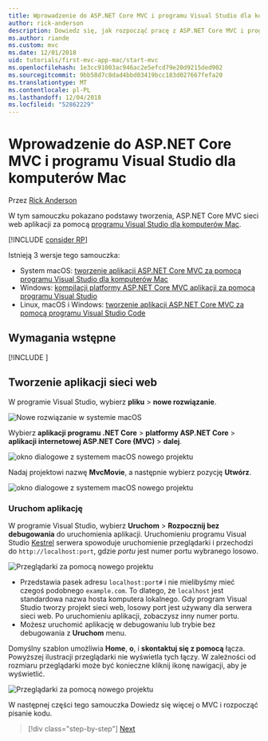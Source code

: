 ```yaml
---
title: Wprowadzenie do ASP.NET Core MVC i programu Visual Studio dla komputerów Mac
author: rick-anderson
description: Dowiedz się, jak rozpocząć pracę z ASP.NET Core MVC i programu Visual Studio
ms.author: riande
ms.custom: mvc
ms.date: 12/01/2018
uid: tutorials/first-mvc-app-mac/start-mvc
ms.openlocfilehash: 1e3cc91003ac946ac2e5efcd79e20d9215ded902
ms.sourcegitcommit: 9bb58d7c8dad4bbd03419bcc183d027667fefa20
ms.translationtype: MT
ms.contentlocale: pl-PL
ms.lasthandoff: 12/04/2018
ms.locfileid: "52862229"
---
```

# <a name="get-started-with-aspnet-core-mvc-and-visual-studio-for-mac"></a>Wprowadzenie do ASP.NET Core MVC i programu Visual Studio dla komputerów Mac

Przez [Rick Anderson](https://twitter.com/RickAndMSFT)

W tym samouczku pokazano podstawy tworzenia, ASP.NET Core MVC sieci web aplikacji za pomocą [programu Visual Studio dla komputerów Mac](https://www.visualstudio.com/vs/visual-studio-mac/).

[!INCLUDE [consider RP](../../includes/razor.md)]

Istnieją 3 wersje tego samouczka:

* System macOS: [tworzenie aplikacji ASP.NET Core MVC za pomocą programu Visual Studio dla komputerów Mac](xref:tutorials/first-mvc-app-mac/start-mvc)
* Windows: [kompilacji platformy ASP.NET Core MVC aplikacji za pomocą programu Visual Studio](xref:tutorials/first-mvc-app/start-mvc)
* Linux, macOS i Windows: [tworzenie aplikacji ASP.NET Core MVC za pomocą programu Visual Studio Code](xref:tutorials/first-mvc-app-xplat/start-mvc)

## <a name="prerequisites"></a>Wymagania wstępne

[!INCLUDE [](~/includes/net-core-prereqs-macos.md)]

## <a name="create-a-web-app"></a>Tworzenie aplikacji sieci web

W programie Visual Studio, wybierz **pliku** > **nowe rozwiązanie**.

![Nowe rozwiązanie w systemie macOS](../first-web-api-mac/_static/sln.png)

Wybierz **aplikacji programu .NET Core** > **platformy ASP.NET Core** > **aplikacji internetowej ASP.NET Core (MVC)** > **dalej**.

![okno dialogowe z systemem macOS nowego projektu](start-mvc/1.png)

Nadaj projektowi nazwę **MvcMovie**, a następnie wybierz pozycję **Utwórz**.

![okno dialogowe z systemem macOS nowego projektu](start-mvc/2.png)

### <a name="launch-the-app"></a>Uruchom aplikację

W programie Visual Studio, wybierz **Uruchom** > **Rozpocznij bez debugowania** do uruchomienia aplikacji. Uruchomieniu programu Visual Studio [Kestrel](xref:fundamentals/servers/index#kestrel) serwera spowoduje uruchomienie przeglądarki i przechodzi do `http://localhost:port`, gdzie *portu* jest numer portu wybranego losowo.

![Przeglądarki za pomocą nowego projektu](start-mvc/b1.png)

* Przedstawia pasek adresu `localhost:port#` i nie mielibyśmy mieć czegoś podobnego `example.com`. To dlatego, że `localhost` jest standardowa nazwa hosta komputera lokalnego. Gdy program Visual Studio tworzy projekt sieci web, losowy port jest używany dla serwera sieci web. Po uruchomieniu aplikacji, zobaczysz inny numer portu.
* Możesz uruchomić aplikację w debugowaniu lub trybie bez debugowania z **Uruchom** menu.

Domyślny szablon umożliwia **Home**, **o**, i **skontaktuj się z pomocą** łącza. Powyższej ilustracji przeglądarki nie wyświetla tych łączy. W zależności od rozmiaru przeglądarki może być konieczne kliknij ikonę nawigacji, aby je wyświetlić.

![Przeglądarki za pomocą nowego projektu](start-mvc/b2.png)

W następnej części tego samouczka Dowiedz się więcej o MVC i rozpocząć pisanie kodu.

> [!div class="step-by-step"]
> [Next](adding-controller.md)  
